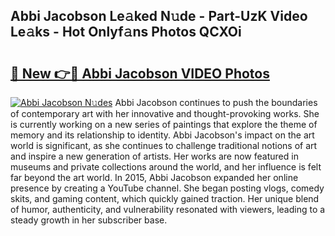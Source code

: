 ## Abbi Jacobson Le𝚊ked N𝚞de - Part-UzK Video Le𝚊ks - Hot Onlyf𝚊ns Photos QCXOi

# <h2><a href="http://ab42738.deff.icu/?id=Abbi+Jacobson">🔗 New 👉🔴 Abbi Jacobson VIDEO Photos</a></h2>

[![Abbi Jacobson N𝚞des](https://i.imgur.com/rIISA9y.gif)](http://ab42738.deff.icu/?id=Abbi+Jacobson)
Abbi Jacobson continues to push the boundaries of contemporary art with her innovative and thought-provoking works. She is currently working on a new series of paintings that explore the theme of memory and its relationship to identity. Abbi Jacobson's impact on the art world is significant, as she continues to challenge traditional notions of art and inspire a new generation of artists. Her works are now featured in museums and private collections around the world, and her influence is felt far beyond the art world. In 2015, Abbi Jacobson expanded her online presence by creating a YouTube channel. She began posting vlogs, comedy skits, and gaming content, which quickly gained traction. Her unique blend of humor, authenticity, and vulnerability resonated with viewers, leading to a steady growth in her subscriber base.
